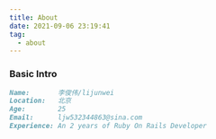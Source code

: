 ```yaml
---
title: About
date: 2021-09-06 23:19:41
tag:
  - about
---
```


### Basic Intro

```markdown
Name:       李俊伟/lijunwei
Location:   北京
Age:        25
Email:      ljw532344863@sina.com
Experience: An 2 years of Ruby On Rails Developer
```
